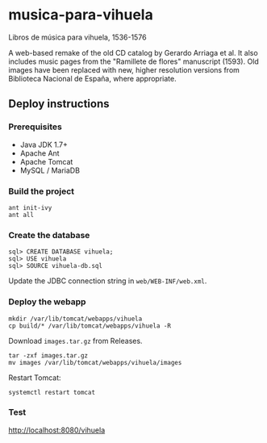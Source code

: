 # musica-para-vihuela
Libros de música para vihuela, 1536-1576

A web-based remake of the old CD catalog by Gerardo Arriaga et al. It also includes music pages from the "Ramillete de flores" manuscript (1593). Old images have been replaced with new, higher resolution versions from Biblioteca Nacional de España, where appropriate.

## Deploy instructions
### Prerequisites
- Java JDK 1.7+
- Apache Ant
- Apache Tomcat
- MySQL / MariaDB

### Build the project

```
ant init-ivy
ant all
```

### Create the database

```
sql> CREATE DATABASE vihuela;
sql> USE vihuela
sql> SOURCE vihuela-db.sql
```

Update the JDBC connection string in `web/WEB-INF/web.xml`.

### Deploy the webapp

```
mkdir /var/lib/tomcat/webapps/vihuela
cp build/* /var/lib/tomcat/webapps/vihuela -R
```

Download `images.tar.gz` from Releases.

```
tar -zxf images.tar.gz
mv images /var/lib/tomcat/webapps/vihuela/images
```

Restart Tomcat:

```
systemctl restart tomcat
```

### Test

[http://localhost:8080/vihuela](http://localhost:8080/vihuela)
